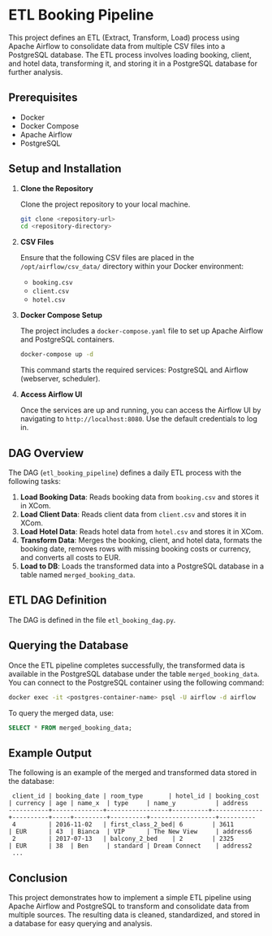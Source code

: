 # ETL Booking Pipeline

This project defines an ETL (Extract, Transform, Load) process using Apache Airflow to consolidate data from multiple CSV files into a PostgreSQL database. The ETL process involves loading booking, client, and hotel data, transforming it, and storing it in a PostgreSQL database for further analysis.

## Prerequisites

- Docker
- Docker Compose
- Apache Airflow
- PostgreSQL

## Setup and Installation

1. **Clone the Repository**

   Clone the project repository to your local machine.

   ```sh
   git clone <repository-url>
   cd <repository-directory>
   ```

2. **CSV Files**

   Ensure that the following CSV files are placed in the `/opt/airflow/csv_data/` directory within your Docker environment:

   - `booking.csv`
   - `client.csv`
   - `hotel.csv`

3. **Docker Compose Setup**

   The project includes a `docker-compose.yaml` file to set up Apache Airflow and PostgreSQL containers.

   ```sh
   docker-compose up -d
   ```

   This command starts the required services: PostgreSQL and Airflow (webserver, scheduler).

4. **Access Airflow UI**

   Once the services are up and running, you can access the Airflow UI by navigating to `http://localhost:8080`. Use the default credentials to log in.

## DAG Overview

The DAG (`etl_booking_pipeline`) defines a daily ETL process with the following tasks:

1. **Load Booking Data**: Reads booking data from `booking.csv` and stores it in XCom.
2. **Load Client Data**: Reads client data from `client.csv` and stores it in XCom.
3. **Load Hotel Data**: Reads hotel data from `hotel.csv` and stores it in XCom.
4. **Transform Data**: Merges the booking, client, and hotel data, formats the booking date, removes rows with missing booking costs or currency, and converts all costs to EUR.
5. **Load to DB**: Loads the transformed data into a PostgreSQL database in a table named `merged_booking_data`.

## ETL DAG Definition

The DAG is defined in the file `etl_booking_dag.py`. 

## Querying the Database

Once the ETL pipeline completes successfully, the transformed data is available in the PostgreSQL database under the table `merged_booking_data`. You can connect to the PostgreSQL container using the following command:

```sh
docker exec -it <postgres-container-name> psql -U airflow -d airflow
```

To query the merged data, use:

```sql
SELECT * FROM merged_booking_data;
```

## Example Output

The following is an example of the merged and transformed data stored in the database:

```
 client_id | booking_date | room_type       | hotel_id | booking_cost | currency | age | name_x  | type     | name_y           | address  
-----------+--------------+-----------------+----------+--------------+----------+-----+---------+----------+------------------+----------
 4         | 2016-11-02   | first_class_2_bed| 6        | 3611         | EUR      | 43  | Bianca  | VIP      | The New View     | address6
 2         | 2017-07-13   | balcony_2_bed    | 2        | 2325         | EUR      | 38  | Ben     | standard | Dream Connect    | address2
 ...
```

## Conclusion

This project demonstrates how to implement a simple ETL pipeline using Apache Airflow and PostgreSQL to transform and consolidate data from multiple sources. The resulting data is cleaned, standardized, and stored in a database for easy querying and analysis.

